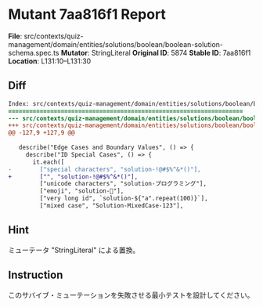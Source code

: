 # Mutant 7aa816f1 Report

**File**: src/contexts/quiz-management/domain/entities/solutions/boolean/boolean-solution-schema.spec.ts
**Mutator**: StringLiteral
**Original ID**: 5874
**Stable ID**: 7aa816f1
**Location**: L131:10–L131:30

## Diff

```diff
Index: src/contexts/quiz-management/domain/entities/solutions/boolean/boolean-solution-schema.spec.ts
===================================================================
--- src/contexts/quiz-management/domain/entities/solutions/boolean/boolean-solution-schema.spec.ts	original
+++ src/contexts/quiz-management/domain/entities/solutions/boolean/boolean-solution-schema.spec.ts	mutated #5874
@@ -127,9 +127,9 @@
 
   describe("Edge Cases and Boundary Values", () => {
     describe("ID Special Cases", () => {
       it.each([
-        ["special characters", "solution-!@#$%^&*()"],
+        ["", "solution-!@#$%^&*()"],
         ["unicode characters", "solution-プログラミング"],
         ["emoji", "solution-🚀"],
         ["very long id", `solution-${"a".repeat(100)}`],
         ["mixed case", "Solution-MixedCase-123"],
```

## Hint

ミューテータ "StringLiteral" による置換。

## Instruction

このサバイブ・ミューテーションを失敗させる最小テストを設計してください。
